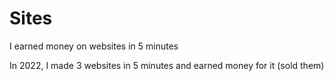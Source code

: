 # Sites
I earned money on websites in 5 minutes

In 2022, I made 3 websites in 5 minutes and earned money for it (sold them)
